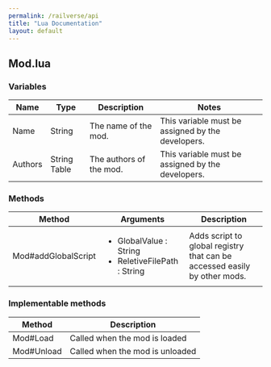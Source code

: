 ```yaml
---
permalink: /railverse/api
title: "Lua Documentation"
layout: default
---
```


## Mod.lua

### Variables

| Name | Type | Description | Notes |
|------|------|-------------|-------|
| Name | String |The name of the mod. | This variable must be assigned by the developers. |
| Authors | String Table | The authors of the mod. | This variable must be assigned by the developers.

### Methods

 
| Method | Arguments | Description |
|--------|-----------|-------------|
| Mod#addGlobalScript | <div><ul> <li> GlobalValue : String </li><li>ReletiveFilePath : String</li></ul></div> | Adds script to global registry that can be accessed easily by other mods. |

### Implementable methods

| Method | Description |
|--------|-------------|
| Mod#Load | Called when the mod is loaded |
| Mod#Unload | Called when the mod is unloaded 